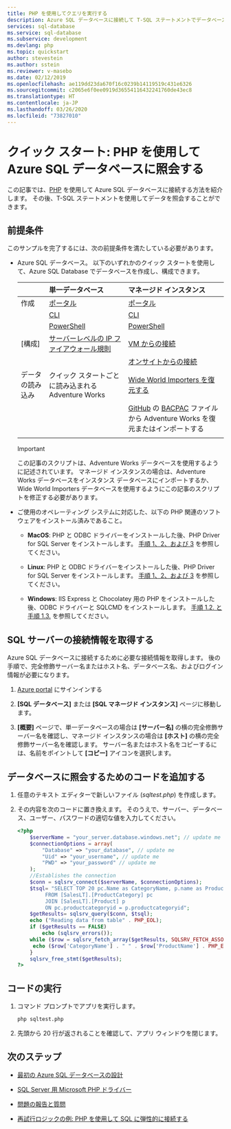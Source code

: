 ```yaml
---
title: PHP を使用してクエリを実行する
description: Azure SQL データベースに接続して T-SQL ステートメントでデータベースに照会するプログラムを PHP で作成する方法。
services: sql-database
ms.service: sql-database
ms.subservice: development
ms.devlang: php
ms.topic: quickstart
author: stevestein
ms.author: sstein
ms.reviewer: v-masebo
ms.date: 02/12/2019
ms.openlocfilehash: ae119dd23da670f16c0239b14119519c431e6326
ms.sourcegitcommit: c2065e6f0ee0919d36554116432241760de43ec8
ms.translationtype: HT
ms.contentlocale: ja-JP
ms.lasthandoff: 03/26/2020
ms.locfileid: "73827010"
---
```

# <a name="quickstart-use-php-to-query-an-azure-sql-database"></a>クイック スタート: PHP を使用して Azure SQL データベースに照会する

この記事では、[PHP](https://php.net/manual/en/intro-whatis.php) を使用して Azure SQL データベースに接続する方法を紹介します。 その後、T-SQL ステートメントを使用してデータを照会することができます。

## <a name="prerequisites"></a>前提条件

このサンプルを完了するには、次の前提条件を満たしている必要があります。

- Azure SQL データベース。 以下のいずれかのクイック スタートを使用して、Azure SQL Database でデータベースを作成し、構成できます。

  || 単一データベース | マネージド インスタンス |
  |:--- |:--- |:---|
  | 作成| [ポータル](sql-database-single-database-get-started.md) | [ポータル](sql-database-managed-instance-get-started.md) |
  || [CLI](scripts/sql-database-create-and-configure-database-cli.md) | [CLI](https://medium.com/azure-sqldb-managed-instance/working-with-sql-managed-instance-using-azure-cli-611795fe0b44) |
  || [PowerShell](scripts/sql-database-create-and-configure-database-powershell.md) | [PowerShell](scripts/sql-database-create-configure-managed-instance-powershell.md) |
  | [構成] | [サーバーレベルの IP ファイアウォール規則](sql-database-server-level-firewall-rule.md)| [VM からの接続](sql-database-managed-instance-configure-vm.md)|
  |||[オンサイトからの接続](sql-database-managed-instance-configure-p2s.md)
  |データの読み込み|クイック スタートごとに読み込まれる Adventure Works|[Wide World Importers を復元する](sql-database-managed-instance-get-started-restore.md)
  |||[GitHub](sql-database-import.md) の [BACPAC](https://github.com/Microsoft/sql-server-samples/tree/master/samples/databases/adventure-works) ファイルから Adventure Works を復元またはインポートする|
  |||

  > [!IMPORTANT]
  > この記事のスクリプトは、Adventure Works データベースを使用するように記述されています。 マネージド インスタンスの場合は、Adventure Works データベースをインスタンス データベースにインポートするか、Wide World Importers データベースを使用するようにこの記事のスクリプトを修正する必要があります。

- ご使用のオペレーティング システムに対応した、以下の PHP 関連のソフトウェアをインストール済みであること。

  - **MacOS**: PHP と ODBC ドライバーをインストールした後、PHP Driver for SQL Server をインストールします。 [手順 1、2、および 3](/sql/connect/php/installation-tutorial-linux-mac) を参照してください。

  - **Linux**: PHP と ODBC ドライバーをインストールした後、PHP Driver for SQL Server をインストールします。 [手順 1、2、および 3](/sql/connect/php/installation-tutorial-linux-mac) を参照してください。

  - **Windows**: IIS Express と Chocolatey 用の PHP をインストールした後、ODBC ドライバーと SQLCMD をインストールします。 [手順 1.2. と手順 1.3.](https://www.microsoft.com/sql-server/developer-get-started/php/windows/) を参照してください。

## <a name="get-sql-server-connection-information"></a>SQL サーバーの接続情報を取得する

Azure SQL データベースに接続するために必要な接続情報を取得します。 後の手順で、完全修飾サーバー名またはホスト名、データベース名、およびログイン情報が必要になります。

1. [Azure portal](https://portal.azure.com/) にサインインする

2. **[SQL データベース]** または **[SQL マネージド インスタンス]** ページに移動します。

3. **[概要]** ページで、単一データベースの場合は **[サーバー名]** の横の完全修飾サーバー名を確認し、マネージド インスタンスの場合は **[ホスト]** の横の完全修飾サーバー名を確認します。 サーバー名またはホスト名をコピーするには、名前をポイントして **[コピー]** アイコンを選択します。

## <a name="add-code-to-query-database"></a>データベースに照会するためのコードを追加する

1. 任意のテキスト エディターで新しいファイル (*sqltest.php*) を作成します。  

1. その内容を次のコードに置き換えます。 そのうえで、サーバー、データベース、ユーザー、パスワードの適切な値を入力してください。

   ```PHP
   <?php
       $serverName = "your_server.database.windows.net"; // update me
       $connectionOptions = array(
           "Database" => "your_database", // update me
           "Uid" => "your_username", // update me
           "PWD" => "your_password" // update me
       );
       //Establishes the connection
       $conn = sqlsrv_connect($serverName, $connectionOptions);
       $tsql= "SELECT TOP 20 pc.Name as CategoryName, p.name as ProductName
            FROM [SalesLT].[ProductCategory] pc
            JOIN [SalesLT].[Product] p
            ON pc.productcategoryid = p.productcategoryid";
       $getResults= sqlsrv_query($conn, $tsql);
       echo ("Reading data from table" . PHP_EOL);
       if ($getResults == FALSE)
           echo (sqlsrv_errors());
       while ($row = sqlsrv_fetch_array($getResults, SQLSRV_FETCH_ASSOC)) {
        echo ($row['CategoryName'] . " " . $row['ProductName'] . PHP_EOL);
       }
       sqlsrv_free_stmt($getResults);
   ?>
   ```

## <a name="run-the-code"></a>コードの実行

1. コマンド プロンプトでアプリを実行します。

   ```bash
   php sqltest.php
   ```

1. 先頭から 20 行が返されることを確認して、アプリ ウィンドウを閉じます。

## <a name="next-steps"></a>次のステップ

- [最初の Azure SQL データベースの設計](sql-database-design-first-database.md)

- [SQL Server 用 Microsoft PHP ドライバー](https://github.com/Microsoft/msphpsql/)

- [問題の報告と質問](https://github.com/Microsoft/msphpsql/issues)

- [再試行ロジックの例: PHP を使用して SQL に弾性的に接続する](/sql/connect/php/step-4-connect-resiliently-to-sql-with-php)
